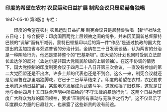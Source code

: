 ### 印度的希望在农村  农民运动日益扩展  制宪会议只是尼赫鲁独唱

1947-05-10
第3版()
专栏：

　　印度的希望在农村
    农民运动日益扩展
    制宪会议只是尼赫鲁独唱
    【新华社陕北五日电：】综合报导：印度国回两党上层领袖之间的纷争，并未因英国新总督蒙特巴顿的“调解”而有所减弱。蒙特巴顿抵印以后的第一件“作品”是通过执政的国大党提出的孟加拉省与旁遮普省的分治计划。金纳在三十日发表谈话，认为两省的分治是一种阴险行为，他还是坚持整个的“巴基斯坦”。国大党的计划也同时受到立法部长孟达尔的反对（孟达尔是非国大党贱民阶级的上层领袖）。在这不协调的情势下，国大党控制的印度制宪会议于四月二十八日开第三次会议，一直没有参加的第二大党回盟还是不出席，许多土邦的代表也还是不到会。这么一来，制宪会议就还是尼赫鲁在那里唱独脚戏，它已于二日草草结束了。印度的希望在农村，农民要求土地的运动日益扩展，某些地方发展成为武装斗争，这就动摇了旧秩序，这就是甘地与金纳四月十五日联合声明中所描绘的“不守法律的暴动行为”。这两个日益为印度广大群众为敌的国回领袖，要求“压制所有暴动与无秩序之行为”，这不仅显示了印度群众力量的日趋壮大，也暴露了这些新贵的没有前途。
